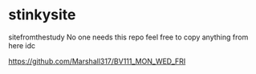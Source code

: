 # stinkysite
sitefromthestudy
No one needs this repo
feel free to copy anything from here idc

https://github.com/Marshall317/BV111_MON_WED_FRI
